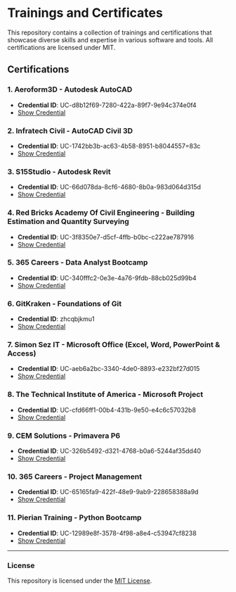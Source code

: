 # Trainings and Certificates

This repository contains a collection of trainings and certifications that showcase diverse skills and expertise in various software and tools. All certifications are licensed under MIT.

## Certifications

### 1. Aeroform3D - Autodesk AutoCAD
- **Credential ID**: UC-d8b12f69-7280-422a-89f7-9e94c374e0f4
- [Show Credential](#)

### 2. Infratech Civil - AutoCAD Civil 3D
- **Credential ID**: UC-1742bb3b-ac63-4b58-8951-b8044557=83c
- [Show Credential](#)

### 3. S15Studio - Autodesk Revit
- **Credential ID**: UC-66d078da-8cf6-4680-8b0a-983d064d315d
- [Show Credential](#)

### 4. Red Bricks Academy Of Civil Engineering - Building Estimation and Quantity Surveying
- **Credential ID**: UC-3f8350e7-d5cf-4ffb-b0bc-c222ae787916
- [Show Credential](#)

### 5. 365 Careers - Data Analyst Bootcamp
- **Credential ID**: UC-340fffc2-0e3e-4a76-9fdb-88cb025d99b4
- [Show Credential](#)

### 6. GitKraken - Foundations of Git
- **Credential ID**: zhcqbjkmu1
- [Show Credential](#)

### 7. Simon Sez IT - Microsoft Office (Excel, Word, PowerPoint & Access)
- **Credential ID**: UC-aeb6a2bc-3340-4de0-8893-e232bf27d015
- [Show Credential](#)

### 8. The Technical Institute of America - Microsoft Project
- **Credential ID**: UC-cfd66ff1-00b4-431b-9e50-e4c6c57032b8
- [Show Credential](#)

### 9. CEM Solutions - Primavera P6
- **Credential ID**: UC-326b5492-d321-4768-b0a6-5244af35dd40
- [Show Credential](#)

### 10. 365 Careers - Project Management
- **Credential ID**: UC-65165fa9-422f-48e9-9ab9-228658388a9d
- [Show Credential](#)

### 11. Pierian Training - Python Bootcamp
- **Credential ID**: UC-12989e8f-3578-4f98-a8e4-c53947cf8238
- [Show Credential](#)

---

### License
This repository is licensed under the [MIT License](LICENSE).
